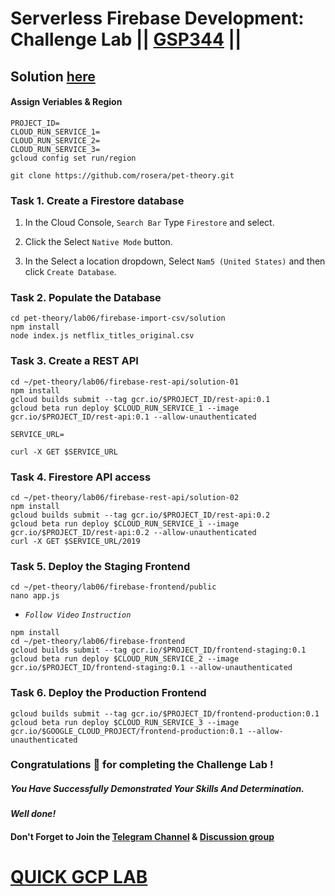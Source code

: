 # Serverless Firebase Development: Challenge Lab || [GSP344](https://www.cloudskillsboost.google/focuses/14677?parent=catalog) ||

## Solution [here]()

#### Assign Veriables & Region

```
PROJECT_ID=
CLOUD_RUN_SERVICE_1=
CLOUD_RUN_SERVICE_2=
CLOUD_RUN_SERVICE_3=
gcloud config set run/region
```
```
git clone https://github.com/rosera/pet-theory.git
```

### Task 1. Create a Firestore database

1. In the Cloud Console, `Search Bar` Type `Firestore` and select.

2. Click the Select `Native Mode` button.

3. In the Select a location dropdown, Select `Nam5 (United States)` and then click `Create Database`.

### Task 2. Populate the Database

```
cd pet-theory/lab06/firebase-import-csv/solution
npm install
node index.js netflix_titles_original.csv
```

### Task 3. Create a REST API

```
cd ~/pet-theory/lab06/firebase-rest-api/solution-01
npm install
gcloud builds submit --tag gcr.io/$PROJECT_ID/rest-api:0.1
gcloud beta run deploy $CLOUD_RUN_SERVICE_1 --image gcr.io/$PROJECT_ID/rest-api:0.1 --allow-unauthenticated
```
```
SERVICE_URL=
```
```
curl -X GET $SERVICE_URL
```

### Task 4. Firestore API access

```
cd ~/pet-theory/lab06/firebase-rest-api/solution-02
npm install
gcloud builds submit --tag gcr.io/$PROJECT_ID/rest-api:0.2
gcloud beta run deploy $CLOUD_RUN_SERVICE_1 --image gcr.io/$PROJECT_ID/rest-api:0.2 --allow-unauthenticated
curl -X GET $SERVICE_URL/2019
```

### Task 5. Deploy the Staging Frontend

```
cd ~/pet-theory/lab06/firebase-frontend/public
nano app.js
```
* *`Follow Video`* *`Instruction`*
```
npm install
cd ~/pet-theory/lab06/firebase-frontend
gcloud builds submit --tag gcr.io/$PROJECT_ID/frontend-staging:0.1
gcloud beta run deploy $CLOUD_RUN_SERVICE_2 --image gcr.io/$PROJECT_ID/frontend-staging:0.1 --allow-unauthenticated
```

### Task 6. Deploy the Production Frontend

```
gcloud builds submit --tag gcr.io/$PROJECT_ID/frontend-production:0.1
gcloud beta run deploy $CLOUD_RUN_SERVICE_3 --image gcr.io/$GOOGLE_CLOUD_PROJECT/frontend-production:0.1 --allow-unauthenticated
```

### Congratulations 🎉 for completing the Challenge Lab !

##### *You Have Successfully Demonstrated Your Skills And Determination.*

#### *Well done!*

#### Don't Forget to Join the [Telegram Channel](https://t.me/QuickGcpLab) & [Discussion group](https://t.me/QuickGcpLabChats)

# [QUICK GCP LAB](https://www.youtube.com/@quickgcplab)
